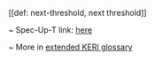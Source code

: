 [[def: next-threshold, next threshold]]

~ Spec-Up-T link: <a href='https://weboftrust.github.io/WOT-terms/docs/glossary/next-threshold'>here</a>

~ More in <a href="https://weboftrust.github.io/WOT-terms/docs/glossary/next-threshold">extended KERI glossary</a>
